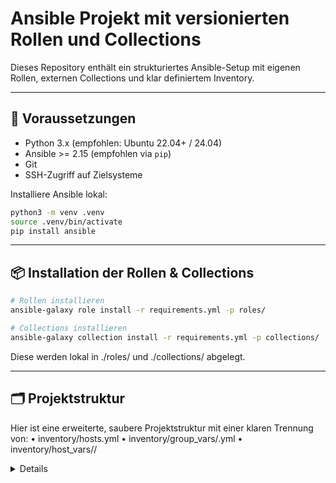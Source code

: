 # Ansible Projekt mit versionierten Rollen und Collections

Dieses Repository enthält ein strukturiertes Ansible-Setup mit eigenen Rollen, externen Collections und klar definiertem Inventory.

---

## 🔧 Voraussetzungen

- Python 3.x (empfohlen: Ubuntu 22.04+ / 24.04)
- Ansible >= 2.15 (empfohlen via `pip`)
- Git
- SSH-Zugriff auf Zielsysteme

Installiere Ansible lokal:
```bash
python3 -m venv .venv
source .venv/bin/activate
pip install ansible
```

---

## 📦 Installation der Rollen & Collections

```bash
# Rollen installieren
ansible-galaxy role install -r requirements.yml -p roles/

# Collections installieren
ansible-galaxy collection install -r requirements.yml -p collections/
```

Diese werden lokal in ./roles/ und ./collections/ abgelegt.

---

## 🗂 Projektstruktur

Hier ist eine erweiterte, saubere Projektstruktur mit einer klaren Trennung von:
	•	inventory/hosts.yml
	•	inventory/group_vars/<group>.yml
	•	inventory/host_vars/<hostname>/<details>.yml

Das Setup eignet sich hervorragend für größere Ansible-Projekte mit gepflegten Rollen, Versionierung und Mandantentrennung.

```bash
.
├── ansible.cfg
├── requirements.yml
├── roles/
│   └── proxmox_automatic/
├── collections/
│   └── ansible_collections/
├── inventory/
│   ├── hosts.yml
│   ├── group_vars/
│   │   ├── all/
│   │   │   ├── main.yml
│   │   │   └── proxy.yml
│   │   ├── proxmox/
│   │   │   ├── main.yml
│   │   │   ├── firewall.yml
│   │   │   └── secrets.yml
│   │   ├── helper/
│   │   │   └── main.yml
│   └── host_vars/
│       ├── pve01/
│       │   ├── main.yml
│       │   ├── network.yml
│       │   └── secrets.yml
│       ├── pve02/
│       │   ├── main.yml
│       │   ├── network.yml
│       │   └── secrets.yml
│       ├── pve03/
│       │   ├── main.yml
│       │   ├── network.yml
│       │   └── secrets.yml
│       └── shell01/
│           └── main.yml
├── playbooks/
│   └── site.yml
├── ansible.log
└── README.md
```

---

## 🧪 Beispielausführung

```bash
ansible-playbook playbooks/setup.yml --limit testhost --tags common
```

---

## 🛠 Pflege

**Rollen oder Collections aktualisieren**

```bash
# Alte Inhalte löschen
rm -rf roles/* collections/*

# Neu installieren
ansible-galaxy role install -r requirements.yml -p roles/
ansible-galaxy collection install -r requirements.yml -p collections/
```